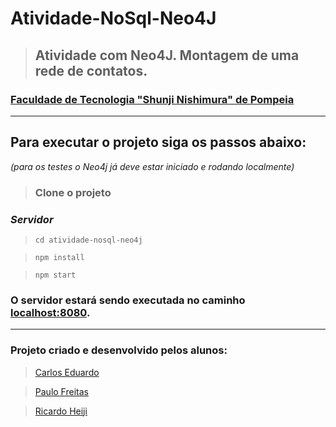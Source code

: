 # **Atividade-NoSql-Neo4J**

> ## Atividade com Neo4J. Montagem de uma rede de contatos.

### [Faculdade de Tecnologia "Shunji Nishimura" de Pompeia](https://sites.google.com/fatecpompeia.edu.br/new/home)

---

## Para executar o projeto siga os passos abaixo:
*(para os testes o Neo4j já deve estar iniciado e rodando localmente)*

> ### Clone o projeto

### ***Servidor***

> ``cd atividade-nosql-neo4j``

> ``npm install``

> ``npm start``

### O servidor estará sendo executada no caminho [localhost:8080](http://localhost:8080/).

---

### Projeto criado e desenvolvido pelos alunos:
> [Carlos Eduardo](https://gitlab.com/Cadub)

> [Paulo Freitas](https://gitlab.com/paulosfjunior)

> [Ricardo Heiji](https://gitlab.com/Heiji)
